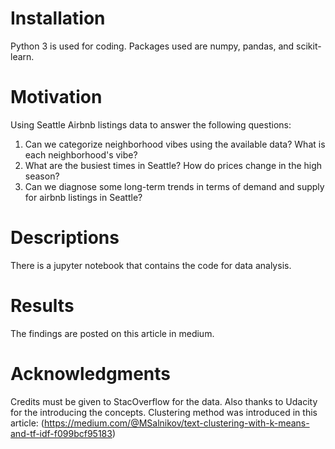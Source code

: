 # Installation
Python 3 is used for coding. Packages used are numpy, pandas, and scikit-learn.

# Motivation
Using Seattle Airbnb listings data to answer the following questions:

1. Can we categorize neighborhood vibes using the available data? What is each neighborhood's vibe?
2. What are the busiest times in Seattle? How do prices change in the high season?
3. Can we diagnose some long-term trends in terms of demand and supply for airbnb listings in Seattle?

# Descriptions

There is a jupyter notebook that contains the code for data analysis.

# Results
The findings are posted on this article in medium.

# Acknowledgments
Credits must be given to StacOverflow for the data. Also thanks to Udacity for the introducing the concepts. Clustering method was introduced in this article: (https://medium.com/@MSalnikov/text-clustering-with-k-means-and-tf-idf-f099bcf95183)
